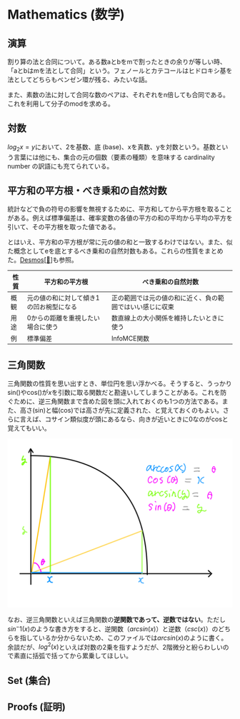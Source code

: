 # Mathematics (数学)

## 演算

割り算の法と合同について。ある数aとbをmで割ったときの余りが等しい時、「aとbはmを法として合同」という。フェノールとカテコールはヒドロキシ基を法としてどちらもベンゼン環が残る、みたいな話。

<!-- フェノールとカテコールの図 -->

また、素数の法に対して合同な数のペアは、それぞれをn倍しても合同である。これを利用して分子のmodを求める。

<!-- 必要になったら理解して記載する -->

## 対数

$log_2{x} = y$において、2を基数、底 (base)、xを真数、yを対数という。基数という言葉には他にも、集合の元の個数（要素の種類）を意味する cardinality number の訳語にも充てられている。

## 平方和の平方根・べき乗和の自然対数

統計などで負の符号の影響を無視するために、平方和してから平方根を取ることがある。例えば標準偏差は、確率変数の各値の平方の和の平均から平均の平方を引いて、その平方根を取った値である。

とはいえ、平方和の平方根が常に元の値の和と一致するわけではない。また、似た概念としてeを底とするべき乗和の自然対数もある。これらの性質をまとめた。[Desmos](https://www.desmos.com/3D/jyzjvofd59)[[🔐](https://www.desmos.com/3D/jyzjvofd59)]も参照。

| 性質 | 平方和の平方根                          | べき乗和の自然対数                                       |
| ---- | --------------------------------------- | -------------------------------------------------------- |
| 概観 | 元の値の和に対して傾き1の凹お椀型になる | 正の範囲では元の値の和に近く、負の範囲ではいい感じに収束 |
| 用途 | 0からの距離を重視したい場合に使う       | 数直線上の大小関係を維持したいときに使う                 |
| 例   | 標準偏差                                | InfoMCE関数                                              |

## 三角関数

三角関数の性質を思い出すとき、単位円を思い浮かべる。そうすると、うっかりsin()やcos()が$x$を引数に取る関数だと勘違いしてしまうことがある。これを防ぐために、逆三角関数まで含めた図を頭に入れておくのも1つの方法である。また、高さ(sin)と幅(cos)では高さが先に定義された、と覚えておくのもよい。さらに言えば、コサイン類似度が頭にあるなら、向きが近いときに0なのがcosと覚えてもいい。

![三角関数・逆三角関数](/images/三角関数・逆三角関数.svg)

なお、逆三角関数といえば三角関数の**逆関数であって、逆数ではない**。ただし$sin^-1(x)$のような書き方をすると、逆関数（$arcsin(x)$）と逆数（$csc(x)$）のどちらを指しているか分からないため、このファイルでは$arcsin(x)$のように書く。余談だが、$log^2(x)$といえば対数の2乗を指すようだが、2階微分と紛らわしいので素直に括弧で括ってから累乗してほしい。

## Set (集合)

## Proofs (証明)
